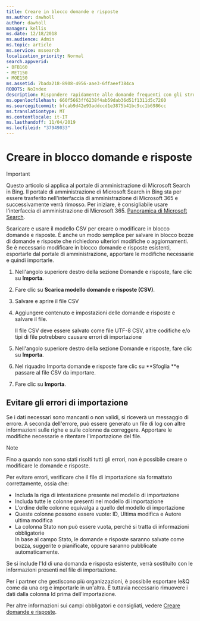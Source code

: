 ```yaml
---
title: Creare in blocco domande e risposte
ms.author: dawholl
author: dawholl
manager: kellis
ms.date: 12/18/2018
ms.audience: Admin
ms.topic: article
ms.service: mssearch
localization_priority: Normal
search.appverid:
- BFB160
- MET150
- MOE150
ms.assetid: 7bada218-8908-4956-aae3-6ffaeef384ca
ROBOTS: NoIndex
description: Rispondere rapidamente alle domande frequenti con gli strumenti di importazione nel portale di amministrazione di Microsoft Search
ms.openlocfilehash: 660f5663ff6238f4ab59dab36d51f1311d5c7260
ms.sourcegitcommit: bfcab9d42e93addccd1e3875b41bc9cc1b6986cc
ms.translationtype: MT
ms.contentlocale: it-IT
ms.lasthandoff: 11/04/2019
ms.locfileid: "37949033"
---
```

# <a name="bulk-create-qas"></a>Creare in blocco domande e risposte

> [!IMPORTANT]
> Questo articolo si applica al portale di amministrazione di Microsoft Search in Bing. Il portale di amministrazione di Microsoft Search in Bing sta per essere trasferito nell'interfaccia di amministrazione di Microsoft 365 e successivamente verrà rimosso. Per iniziare, è consigliabile usare l'interfaccia di amministrazione di Microsoft 365. [Panoramica di Microsoft Search](overview-microsoft-search.md).
    
Scaricare e usare il modello CSV per creare o modificare in blocco domande e risposte. È anche un modo semplice per salvare in blocco bozze di domande e risposte che richiedono ulteriori modifiche o aggiornamenti. Se è necessario modificare in blocco domande e risposte esistenti, esportarle dal portale di amministrazione, apportare le modifiche necessarie e quindi importarle.
  
1. Nell'angolo superiore destro della sezione Domande e risposte, fare clic su **Importa**.
    
2. Fare clic su **Scarica modello domande e risposte (CSV)**.
    
3. Salvare e aprire il file CSV
    
4. Aggiungere contenuto e impostazioni delle domande e risposte e salvare il file.

    Il file CSV deve essere salvato come file UTF-8 CSV, altre codifiche e/o tipi di file potrebbero causare errori di importazione
    
5. Nell'angolo superiore destro della sezione Domande e risposte, fare clic su **Importa**.
    
6. Nel riquadro Importa domande e risposte fare clic su **Sfoglia **e passare al file CSV da importare. 
    
7. Fare clic su **Importa**.

## <a name="prevent-import-errors"></a>Evitare gli errori di importazione      
Se i dati necessari sono mancanti o non validi, si riceverà un messaggio di errore. A seconda dell'errore, può essere generato un file di log con altre informazioni sulle righe e sulle colonne da correggere. Apportare le modifiche necessarie e ritentare l'importazione del file.

> [!NOTE]
> Fino a quando non sono stati risolti tutti gli errori, non è possibile creare o modificare le domande e risposte. 

Per evitare errori, verificare che il file di importazione sia formattato correttamente, ossia che:
- Includa la riga di intestazione presente nel modello di importazione
- Includa tutte le colonne presenti nel modello di importazione
- L'ordine delle colonne equivalga a quello del modello di importazione
- Queste colonne possono essere vuote: ID, Ultima modifica e Autore ultima modifica
- La colonna Stato non può essere vuota, perché si tratta di informazioni obbligatorie  
In base al campo Stato, le domande e risposte saranno salvate come bozza, suggerite o pianificate, oppure saranno pubblicate automaticamente.

Se si include l'Id di una domanda e risposta esistente, verrà sostituito con le informazioni presenti nel file di importazione.

Per i partner che gestiscono più organizzazioni, è possibile esportare le&Q come da una org e importarle in un'altra. È tuttavia necessario rimuovere i dati dalla colonna Id prima dell'importazione.

Per altre informazioni sui campi obbligatori e consigliati, vedere [Creare domande e risposte](create-qas.md).

  

